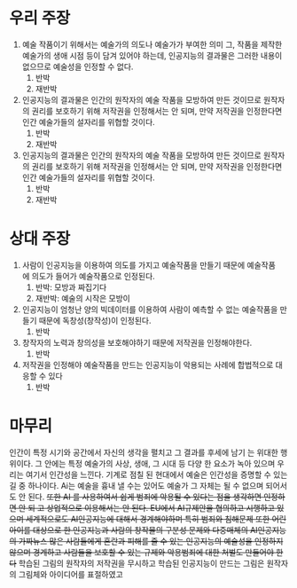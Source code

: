 # 우리 주장
1. 예술 작품이기 위해서는 예술가의 의도나 예술가가 부여한 의미 그, 작품을 제작한 예술가의 생애 시점 등이 담겨 있어야 하는데, 인공지능의 결과물은 그러한 내용이 없으므로 예술성을 인정할 수 없다.
	1. 반박
	2. 재반박
2. 인공지능의 결과물은 인간의 원작자의 예술 작품을 모방하여 만든 것이므로 원작자 의 권리를 보호하기 위해 저작권을 인정해서는 안 되며, 만약 저작권을 인정한다면 인간 예술가들의 설자리를 위협할 것이다.
	1. 반박
	2. 재반박
3. 인공지능의 결과물은 인간의 원작자의 예술 작품을 모방하여 만든 것이므로 원작자 의 권리를 보호하기 위해 저작권을 인정해서는 안 되며, 만약 저작권을 인정한다면 인간 예술가들의 설자리를 위협할 것이다.
	1. 반박
	2. 재반박
# 상대 주장
1. 사람이 인공지능을 이용하여 의도를 가지고 예술작품을 만들기 때문에 예술작품에 의도가 들어가 예술작품으로 인정된다.
	1. 반박: 모방과 짜집기다
	2. 재반박: 예술의 시작은 모방이
2. 인공지능이 엄청난 양의 빅데이터를 이용하여 사람이 예측할 수 없는 예술작품을 만들기 때문에 독창성(창작성)이 인정된다.
	1. 반박
3. 창작자의 노력과 창의성을 보호해야하기 때문에 저작권을 인정해야한다.
	1. 반박
4. 저작권을 인정해야 예술작품을 만드는 인공지능이 악용되는 사례에 합법적으로 대응할 수 있다
	1. 반박

# 마무리
인간이 특정 시기와 공간에서 자신의 생각을 펼치고 그 결과를 후세에 남기 는 위대한 행위이다. 그 안에는 특정 예술가의 사상, 생애, 그 시대 등 다양 한 요소가 녹아 있으며 우리는 여기서 인간성을 느낀다. 기계로 점칠 된 현대에서 예술은 인간성을 증명할 수 있는 길 중 하나이다. Ai는 예술을 흉내 낼 수는 있어도 예술가 그 자체는 될 수 없으며 되어서도 안 된다. ~~또한 AI 를 사용하여서 쉽게 범죄에 악용될 수 있다는 점을 생각하면 인정하면 안 되 고 상업적으로 이용해서는 안 된다. EU에서 AI규제안을 협의하고 시행하고 있으며 세계적으로도 AI인공지능에 대해서 경계해야하며 특히 범죄와 침해문제 또한 어린아이를 대상으로 한 인공지능과 사람의 창작물의 구분성 문제와 다중매체의 AI인공지능의 가짜뉴스 많은 사람들에게 혼란과 피해를 줄 수 있는 인공지능의 예술성을 인정하지 않으며 경계하고 사람들을 보호할 수 있는 규제와 악용범죄에 대한 처벌도 만들어야 한다~~
학습된 그림의 원작자의 저작권을 무시하고 학습된 인공지능이 만드는 그림은 원작자의 그림체와 아이디어를 표절하였고 

